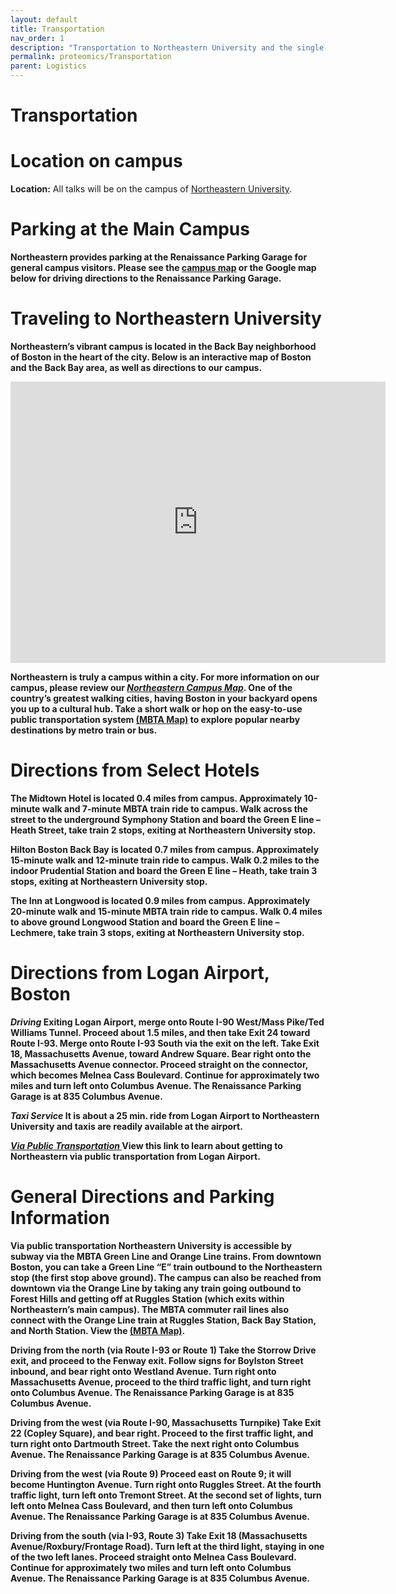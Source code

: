 ```yaml
---
layout: default
title: Transportation
nav_order: 1
description: "Transportation to Northeastern University and the single-cell proteomics conference"
permalink: proteomics/Transportation
parent: Logistics
---
```


# Transportation




<h1 style="text-align: left;"><strong>Location on campus</strong></h1>
<strong>Location:</strong> All talks will be on the campus of <a href="https://www.northeastern.edu/campusmap/printable/campusmap15.pdf">Northeastern University</a>.

<h1 style="text-align: left;"><strong>Parking at the Main Campus</h1>
Northeastern provides parking at the Renaissance Parking Garage for general campus visitors. Please see the <a href="https://www.northeastern.edu/campusmap/printable/campusmap15.pdf">campus map</a> or the Google map below for driving directions to the Renaissance Parking Garage.


<h1 style="text-align: left;"><strong>Traveling to Northeastern University</strong></h1>
<p style="text-align: left;" data-ae_styles="background-color;rgba(0, 0, 0, 0);font-size;24px;font-weight;normal;color;rgb(78, 69, 65)">Northeastern’s vibrant campus is located in the Back&nbsp;Bay neighborhood of Boston in the heart of the city. Below is an interactive map of Boston and the Back Bay area, as well as directions to our campus.</p>
<iframe src="https://www.google.com/maps/embed?pb=!1m18!1m12!1m3!1d2949.1272334916403!2d-71.09136038383826!3d42.339810644371546!2m3!1f0!2f0!3f0!3m2!1i1024!2i768!4f13.1!3m3!1m2!1s0x89e37a1999cf5ce1%3A0xc97b00e66522b98c!2sNortheastern+University!5e0!3m2!1sen!2sus!4v1563052631059!5m2!1sen!2sus" width="600" height="450" frameborder="0" style="border:0" allowfullscreen></iframe>
<p style="text align: left;" data-ae_styles="background-color;rgba(0, 0, 0, 0);font-size;24px;font-weight;normal;color;rgb(78, 69, 65)">Northeastern is truly a&nbsp;campus within a city. For more information on our campus, please review our&nbsp;<strong><em><a href="https://www.northeastern.edu/iutam2018/wp-content/uploads/2017/07/Northeastern-University-Campus-Map-1.pdf">Northeastern Campus Map</a></em></strong>. One of the country’s greatest walking cities, having Boston in your backyard opens you up to a cultural hub. Take a short walk or hop on the easy-to-use public transportation system&nbsp;<a href="https://d3044s2alrsxog.cloudfront.net/sites/default/files/maps/Rapid_Transit_Map.pdf"><strong>(MBTA Map)</strong></a>&nbsp;to explore popular nearby destinations by metro train or bus.</p>

<h1 style="text-align: left;"><strong>Directions from Select Hotels</strong></h1>
<p style="text-align: left;"><strong>The Midtown Hotel</strong>&nbsp;is located 0.4 miles from campus. Approximately 10-minute walk and&nbsp;7-minute MBTA train ride to campus. Walk across the street to the underground Symphony Station and board the Green E line – Heath Street, take train 2 stops, exiting at Northeastern University stop.</p>
<p style="text-align: left;"><strong>Hilton Boston Back Bay</strong>&nbsp;is located 0.7 miles from campus. Approximately 15-minute walk and 12-minute train ride to campus. Walk 0.2 miles to the indoor Prudential Station and board the Green E line – Heath, take train 3 stops, exiting at Northeastern University stop.</p>
<p style="text-align: left;"><strong>The Inn at Longwood</strong>&nbsp;is located 0.9 miles from campus. Approximately 20-minute walk and 15-minute MBTA train ride to campus. Walk 0.4 miles to above ground Longwood Station and board the Green E line – Lechmere, take train 3 stops, exiting at Northeastern University stop.</p>

<h1><strong>Directions from Logan Airport, Boston</strong></h1>
<em><strong>Driving</strong></em>
Exiting Logan Airport, merge onto Route I-90 West/Mass Pike/Ted Williams Tunnel. Proceed about 1.5 miles, and then take Exit 24 toward Route I-93. Merge onto Route I-93 South via the exit on the left. Take Exit 18, Massachusetts Avenue, toward Andrew Square. Bear right onto the Massachusetts Avenue connector. Proceed straight on the connector, which becomes Melnea Cass Boulevard. Continue for approximately two miles and turn left onto Columbus Avenue. The Renaissance Parking Garage is at 835 Columbus Avenue.

<em><strong>Taxi Service</strong></em>
It is about a 25 min. ride from Logan Airport to Northeastern University and taxis are readily available at the airport.

<em><strong><a href="https://www.google.com/maps/dir/Boston+Logan+International+Airport+(BOS),+1+Harborside+Dr,+Boston,+MA+02128/360+Huntington+Avenue,+Boston,+MA/@42.3556136,-71.0670939,14z/data=!3m1!4b1!4m14!4m13!1m5!1m1!1s0x89e37014d5da4937:0xc9394c31f2d5144!2m2!1d-71.0095602!2d42.3656132!1m5!1m1!1s0x89e37a185b1286ff:0x2c025c6d4b00cba2!2m2!1d-71.0881734!2d42.339348!3e3">Via Public Transportation&nbsp;</a></strong></em>View this link to learn about getting to Northeastern via public transportation from Logan Airport.
<h1><strong>General Directions and Parking Information</strong></h1>
<strong>Via public transportation</strong>
Northeastern University is accessible by subway via the MBTA Green Line and Orange Line trains. From downtown Boston, you can take a Green Line “E” train outbound to the Northeastern stop (the first stop above ground). The campus can also be reached from downtown via the Orange Line by taking any train going outbound to Forest Hills and getting off at Ruggles Station (which exits within Northeastern’s main campus). The MBTA commuter rail lines also connect with the Orange Line train at Ruggles Station, Back Bay Station, and North Station. View the&nbsp;<strong><a href="https://d3044s2alrsxog.cloudfront.net/sites/default/files/maps/Rapid_Transit_Map.pdf">(MBTA Map)</a>.</strong>

<strong>Driving from the north (via Route I-93 or Route 1)</strong>
Take the Storrow Drive exit, and proceed to the Fenway exit. Follow signs for Boylston Street inbound, and bear right onto Westland Avenue. Turn right onto Massachusetts Avenue, proceed to the third traffic light, and turn right onto Columbus Avenue. The Renaissance Parking Garage is at 835 Columbus Avenue.

<strong>Driving from the west (via Route I-90, Massachusetts Turnpike)</strong>
Take Exit 22 (Copley Square), and bear right. Proceed to the first traffic light, and turn right onto Dartmouth Street. Take the next right onto Columbus Avenue. The Renaissance Parking Garage is at 835 Columbus Avenue.

<strong>Driving from the west (via Route 9)</strong>
Proceed east on Route 9; it will become Huntington Avenue. Turn right onto Ruggles Street. At the fourth traffic light, turn left onto Tremont Street. At the second set of lights, turn left onto Melnea Cass Boulevard, and then turn left onto Columbus Avenue. The Renaissance Parking Garage is at 835 Columbus Avenue.

<strong>Driving from the south (via I-93, Route 3)</strong>
Take Exit 18 (Massachusetts Avenue/Roxbury/Frontage Road). Turn left at the third light, staying in one of the two left lanes. Proceed straight onto Melnea Cass Boulevard. Continue for approximately two miles and turn left onto Columbus Avenue. The Renaissance Parking Garage is at 835 Columbus Avenue.
